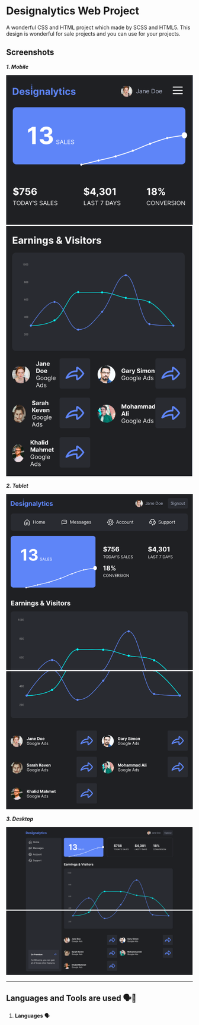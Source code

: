 # Designalytics Web Project

A wonderful CSS and HTML project which made by SCSS and HTML5. This design is wonderful for sale projects
and you can use for your projects.



## Screenshots

***1. Mobile***

![Mobile Screenshot](./screenshots/mobile.png)
![Mobile Screenshot](./screenshots/mobile-1.png)

***2. Tablet***

![Tablet Screenshot](./screenshots/tablet.png)
![Tablet Screenshot](./screenshots/tablet-1.png)

***3. Desktop***

![Desktop Screenshot](./screenshots/desktop.png)
![Desktop Screenshot](./screenshots/desktop-1.png)


------


## Languages and Tools are used 🗣️🔧

1. **Languages** 🗣️
